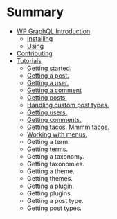 # Summary

* [WP GraphQL Introduction](README.md)
    * [Installing](installing.md)
    * [Using](using.md)
* [Contributing](contributing.md)
* [Tutorials](tutorials.md)
    * [Getting started.](getting_started.md)
    * [Getting a post.](getting_a_post.md)
    * [Getting a user.](getting-a-user.md)
    * [Getting a comment](getting-a-comment.md)
    * [Getting posts.](getting-posts.md)
    * [Handling custom post types.](handling-custom-post-types.md)
    * [Getting users.](getting-users.md)
    * [Getting comments.](getting-comments.md)
    * [Getting tacos. Mmmm tacos.](getting-tacos-mmmm-tacos.md)
    * [Working with menus.](working-with-menus.md)
    * Getting a term.
    * Getting terms.
    * Getting a taxonomy.
    * Getting taxonomies.
    * Getting a theme.
    * Getting themes.
    * Getting a plugin.
    * Getting plugins.
    * Getting a post type.
    * Getting post types.

